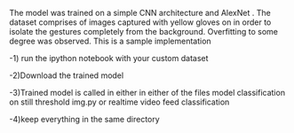 The model was trained on a simple CNN architecture and AlexNet . The dataset comprises of images captured with yellow gloves on in order to isolate the gestures completely from the background. Overfitting to some degree was observed. This is a sample implementation 


-1) run the ipython notebook with your custom dataset

-2)Download the trained model

-3)Trained model is called in either in either of the files model classification on still threshold img.py or realtime video feed classification

-4)keep everything in the same directory
